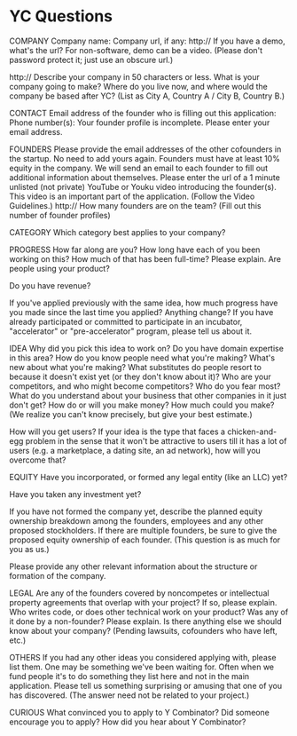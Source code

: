 # YC Questions

COMPANY
Company name:
Company url, if any:
http://
If you have a demo, what's the url? For non-software, demo can be a video.
(Please don't password protect it; just use an obscure url.)

http://
Describe your company in 50 characters or less.
What is your company going to make?
Where do you live now, and where would the company be based after YC?
(List as City A, Country A / City B, Country B.)


CONTACT
Email address of the founder who is filling out this application:
Phone number(s):
Your founder profile is incomplete. Please enter your email address.

FOUNDERS
Please provide the email addresses of the other cofounders in the startup. No need to add yours again. Founders must have at least 10% equity in the company. We will send an email to each founder to fill out additional information about themselves.
Please enter the url of a 1 minute unlisted (not private) YouTube or Youku video introducing the founder(s). This video is an important part of the application. (Follow the Video Guidelines.)
http://
How many founders are on the team?
(Fill out this number of founder profiles)



CATEGORY
Which category best applies to your company?


PROGRESS
How far along are you?
How long have each of you been working on this? How much of that has been full-time? Please explain.
Are people using your product?

Do you have revenue?

If you've applied previously with the same idea, how much progress have you made since the last time you applied? Anything change?
If you have already participated or committed to participate in an incubator, "accelerator" or "pre-accelerator" program, please tell us about it.

IDEA
Why did you pick this idea to work on? Do you have domain expertise in this area? How do you know people need what you're making?
What's new about what you're making? What substitutes do people resort to because it doesn't exist yet (or they don't know about it)?
Who are your competitors, and who might become competitors? Who do you fear most?
What do you understand about your business that other companies in it just don't get?
How do or will you make money? How much could you make?
(We realize you can't know precisely, but give your best estimate.)

How will you get users? If your idea is the type that faces a chicken-and-egg problem in the sense that it won't be attractive to users till it has a lot of users (e.g. a marketplace, a dating site, an ad network), how will you overcome that?

EQUITY
Have you incorporated, or formed any legal entity (like an LLC) yet?

Have you taken any investment yet?

If you have not formed the company yet, describe the planned equity ownership breakdown among the founders, employees and any other proposed stockholders. If there are multiple founders, be sure to give the proposed equity ownership of each founder.
(This question is as much for you as us.)

Please provide any other relevant information about the structure or formation of the company.

LEGAL
Are any of the founders covered by noncompetes or intellectual property agreements that overlap with your project? If so, please explain.
Who writes code, or does other technical work on your product? Was any of it done by a non-founder? Please explain.
Is there anything else we should know about your company?
(Pending lawsuits, cofounders who have left, etc.)


OTHERS
If you had any other ideas you considered applying with, please list them. One may be something we've been waiting for. Often when we fund people it's to do something they list here and not in the main application.
Please tell us something surprising or amusing that one of you has discovered.
(The answer need not be related to your project.)


CURIOUS
What convinced you to apply to Y Combinator? Did someone encourage you to apply?
How did you hear about Y Combinator?